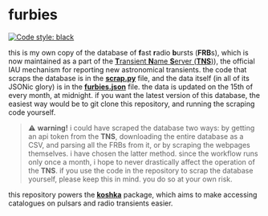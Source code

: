 # furbies

[![Code style: black][black-badge]][black]

this is my own copy of the database of **f**ast **r**adio **b**ursts (**FRB**s), which is now maintained as a part of the [**T**ransient **N**ame **S**erver (**TNS**)][TNS]), the official IAU mechanism for reporting new astronomical transients. the code that scraps the database is in the [**scrap.py**](scrap.py) file, and the data itself (in all of its JSONic glory) is in the [**furbies.json**](furbies.json) file. the data is updated on the 15th of every month, at midnight. if you want the latest version of this database, the easiest way would be to git clone this repository, and running the scraping code yourself.

> :warning: **warning!**
> i could have scraped the database two ways: by getting an api token from the **TNS**, downloading the entire database as a CSV, and parsing all the FRBs from it, or by scraping the webpages themselves. i have chosen the latter method. since the workflow runs only once a month, i hope to never drastically affect the operation of the **TNS**. if you use the code in the repository to scrap the database yourself, please keep this in mind. you do so at your own risk.

this repository powers the [**koshka**][koshka] package, which aims to make accessing catalogues on pulsars and radio transients easier.

[TNS]: https://www.wis-tns.org/
[black]: https://github.com/psf/black
[koshka]: https://github.com/astrogewgaw/koshka
[black-badge]: https://img.shields.io/badge/code%20style-black-000000.svg
